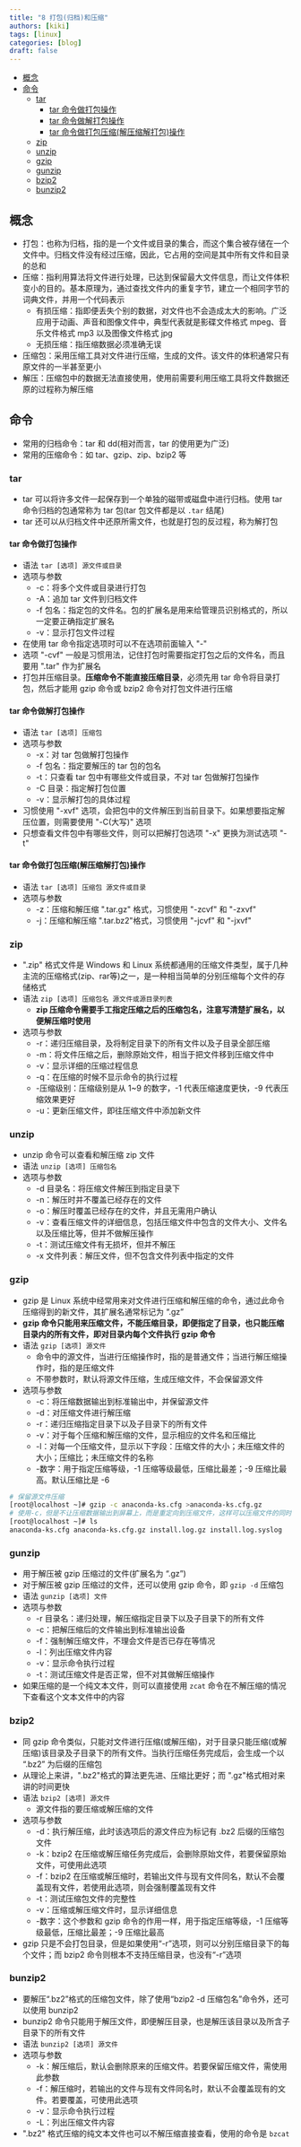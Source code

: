 ```yaml
---
title: "8 打包(归档)和压缩"
authors: [kiki]
tags: [linux]
categories: [blog]
draft: false
---
```


- [概念](#%e6%a6%82%e5%bf%b5)
- [命令](#%e5%91%bd%e4%bb%a4)
  - [tar](#tar)
    - [tar 命令做打包操作](#tar-%e5%91%bd%e4%bb%a4%e5%81%9a%e6%89%93%e5%8c%85%e6%93%8d%e4%bd%9c)
    - [tar 命令做解打包操作](#tar-%e5%91%bd%e4%bb%a4%e5%81%9a%e8%a7%a3%e6%89%93%e5%8c%85%e6%93%8d%e4%bd%9c)
    - [tar 命令做打包压缩(解压缩解打包)操作](#tar-%e5%91%bd%e4%bb%a4%e5%81%9a%e6%89%93%e5%8c%85%e5%8e%8b%e7%bc%a9%e8%a7%a3%e5%8e%8b%e7%bc%a9%e8%a7%a3%e6%89%93%e5%8c%85%e6%93%8d%e4%bd%9c)
  - [zip](#zip)
  - [unzip](#unzip)
  - [gzip](#gzip)
  - [gunzip](#gunzip)
  - [bzip2](#bzip2)
  - [bunzip2](#bunzip2)

## 概念

- 打包：也称为归档，指的是一个文件或目录的集合，而这个集合被存储在一个文件中。归档文件没有经过压缩，因此，它占用的空间是其中所有文件和目录的总和
- 压缩：指利用算法将文件进行处理，已达到保留最大文件信息，而让文件体积变小的目的。基本原理为，通过查找文件内的重复字节，建立一个相同字节的词典文件，并用一个代码表示
  - 有损压缩：指即便丢失个别的数据，对文件也不会造成太大的影响。广泛应用于动画、声音和图像文件中，典型代表就是影碟文件格式 mpeg、音乐文件格式 mp3 以及图像文件格式 jpg
  - 无损压缩：指压缩数据必须准确无误
- 压缩包：采用压缩工具对文件进行压缩，生成的文件。该文件的体积通常只有原文件的一半甚至更小
- 解压：压缩包中的数据无法直接使用，使用前需要利用压缩工具将文件数据还原的过程称为解压缩

## 命令

- 常用的归档命令：tar 和 dd(相对而言，tar 的使用更为广泛)
- 常用的压缩命令：如 tar、gzip、zip、bzip2 等

### tar

- tar 可以将许多文件一起保存到一个单独的磁带或磁盘中进行归档。使用 tar 命令归档的包通常称为 tar 包(tar 包文件都是以 `.tar` 结尾)
- tar 还可以从归档文件中还原所需文件，也就是打包的反过程，称为解打包

#### tar 命令做打包操作

- 语法 `tar [选项] 源文件或目录`
- 选项与参数
  - -c：将多个文件或目录进行打包
  - -A：追加 tar 文件到归档文件
  - -f 包名：指定包的文件名。包的扩展名是用来给管理员识别格式的，所以一定要正确指定扩展名
  - -v：显示打包文件过程
- 在使用 tar 命令指定选项时可以不在选项前面输入 "-"
- 选项 "-cvf" 一般是习惯用法，记住打包时需要指定打包之后的文件名，而且要用 ".tar" 作为扩展名
- 打包并压缩目录。**压缩命令不能直接压缩目录**，必须先用 tar 命令将目录打包，然后才能用 gzip 命令或 bzip2 命令对打包文件进行压缩

#### tar 命令做解打包操作

- 语法 `tar [选项] 压缩包`
- 选项与参数
  - -x：对 tar 包做解打包操作
  - -f 包名：指定要解压的 tar 包的包名
  - -t：只查看 tar 包中有哪些文件或目录，不对 tar 包做解打包操作
  - -C 目录：指定解打包位置
  - -v：显示解打包的具体过程
- 习惯使用 "-xvf" 选项，会把包中的文件解压到当前目录下。如果想要指定解压位置，则需要使用 "-C(大写)" 选项
- 只想查看文件包中有哪些文件，则可以把解打包选项 "-x" 更换为测试选项 "-t"

#### tar 命令做打包压缩(解压缩解打包)操作

- 语法 `tar [选项] 压缩包 源文件或目录`
- 选项与参数
  - -z：压缩和解压缩 ".tar.gz" 格式，习惯使用 "-zcvf" 和 "-zxvf"
  - -j：压缩和解压缩 ".tar.bz2"格式，习惯使用 "-jcvf" 和 "-jxvf"

### zip

- ".zip" 格式文件是 Windows 和 Linux 系统都通用的压缩文件类型，属于几种主流的压缩格式(zip、rar等)之一，是一种相当简单的分别压缩每个文件的存储格式
- 语法 `zip [选项] 压缩包名 源文件或源目录列表`
  - **zip 压缩命令需要手工指定压缩之后的压缩包名，注意写清楚扩展名，以便解压缩时使用**
- 选项与参数
  - -r：递归压缩目录，及将制定目录下的所有文件以及子目录全部压缩
  - -m：将文件压缩之后，删除原始文件，相当于把文件移到压缩文件中
  - -v：显示详细的压缩过程信息
  - -q：在压缩的时候不显示命令的执行过程
  - -压缩级别：压缩级别是从 1~9 的数字，-1 代表压缩速度更快，-9 代表压缩效果更好
  - -u：更新压缩文件，即往压缩文件中添加新文件

### unzip

- unzip 命令可以查看和解压缩 zip 文件
- 语法 `unzip [选项] 压缩包名`
- 选项与参数
  - -d 目录名：将压缩文件解压到指定目录下
  - -n：解压时并不覆盖已经存在的文件
  - -o：解压时覆盖已经存在的文件，并且无需用户确认
  - -v：查看压缩文件的详细信息，包括压缩文件中包含的文件大小、文件名以及压缩比等，但并不做解压操作
  - -t：测试压缩文件有无损坏，但并不解压
  - -x 文件列表：解压文件，但不包含文件列表中指定的文件

### gzip

- gzip 是 Linux 系统中经常用来对文件进行压缩和解压缩的命令，通过此命令压缩得到的新文件，其扩展名通常标记为 “.gz”
- **gzip 命令只能用来压缩文件，不能压缩目录，即便指定了目录，也只能压缩目录内的所有文件，即对目录内每个文件执行 gzip 命令**
- 语法 `gzip [选项] 源文件`
  - 命令中的源文件，当进行压缩操作时，指的是普通文件；当进行解压缩操作时，指的是压缩文件
  - 不带参数时，默认将源文件压缩，生成压缩文件，不会保留源文件
- 选项与参数
  - -c：将压缩数据输出到标准输出中，并保留源文件
  - -d：对压缩文件进行解压缩
  - -r：递归压缩指定目录下以及子目录下的所有文件
  - -v：对于每个压缩和解压缩的文件，显示相应的文件名和压缩比
  - -l：对每一个压缩文件，显示以下字段：压缩文件的大小；未压缩文件的大小；压缩比；未压缩文件的名称
  - -数字：用于指定压缩等级，-1 压缩等级最低，压缩比最差；-9 压缩比最高。默认压缩比是 -6

```sh
# 保留源文件压缩
[root@localhost ~]# gzip -c anaconda-ks.cfg >anaconda-ks.cfg.gz
# 使用-c，但是不让压缩数据输出到屏幕上，而是重定向到压缩文件，这样可以压缩文件的同时不删除源文件
[root@localhost ~]# ls
anaconda-ks.cfg anaconda-ks.cfg.gz install.log.gz install.log.syslog
```

### gunzip

- 用于解压被 gzip 压缩过的文件(扩展名为 “.gz”)
- 对于解压被 gzip 压缩过的文件，还可以使用 gzip 命令，即 `gzip -d` 压缩包
- 语法 `gunzip [选项] 文件`
- 选项与参数
  - -r 目录名：递归处理，解压缩指定目录下以及子目录下的所有文件
  - -c：把解压缩后的文件输出到标准输出设备
  - -f：强制解压缩文件，不理会文件是否已存在等情况
  - -l：列出压缩文件内容
  - -v：显示命令执行过程
  - -t：测试压缩文件是否正常，但不对其做解压缩操作
- 如果压缩的是一个纯文本文件，则可以直接使用 `zcat` 命令在不解压缩的情况下查看这个文本文件中的内容

### bzip2

- 同 gzip 命令类似，只能对文件进行压缩(或解压缩)，对于目录只能压缩(或解压缩)该目录及子目录下的所有文件。当执行压缩任务完成后，会生成一个以 “.bz2” 为后缀的压缩包
- 从理论上来讲，".bz2"格式的算法更先进、压缩比更好；而 ".gz"格式相对来讲的时间更快
- 语法 `bzip2 [选项] 源文件`
  - 源文件指的要压缩或解压缩的文件
- 选项与参数
  - -d：执行解压缩，此时该选项后的源文件应为标记有 .bz2 后缀的压缩包文件
  - -k：bzip2 在压缩或解压缩任务完成后，会删除原始文件，若要保留原始文件，可使用此选项
  - -f：bzip2 在压缩或解压缩时，若输出文件与现有文件同名，默认不会覆盖现有文件，若使用此选项，则会强制覆盖现有文件
  - -t：测试压缩包文件的完整性
  - -v：压缩或解压缩文件时，显示详细信息
  - -数字：这个参数和 gzip 命令的作用一样，用于指定压缩等级，-1 压缩等级最低，压缩比最差；-9 压缩比最高
- gzip 只是不会打包目录，但是如果使用“-r”选项，则可以分别压缩目录下的每个文件；而 bzip2 命令则根本不支持压缩目录，也没有“-r”选项

### bunzip2

- 要解压“.bz2”格式的压缩包文件，除了使用“bzip2 -d 压缩包名”命令外，还可以使用 bunzip2
- bunzip2 命令只能用于解压文件，即便解压目录，也是解压该目录以及所含子目录下的所有文件
- 语法 `bunzip2 [选项] 源文件`
- 选项与参数
  - -k：解压缩后，默认会删除原来的压缩文件。若要保留压缩文件，需使用此参数
  - -f：解压缩时，若输出的文件与现有文件同名时，默认不会覆盖现有的文件。若要覆盖，可使用此选项
  - -v：显示命令执行过程
  - -L：列出压缩文件内容
- ".bz2" 格式压缩的纯文本文件也可以不解压缩直接查看，使用的命令是 `bzcat`
